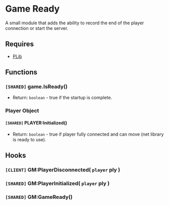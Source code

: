 # Game Ready
A small module that adds the ability to record the end of the player connection or start the server.

## Requires
- [PLib](https://github.com/Pika-Software/gmod_plib)

## Functions
### `[SHARED]` game.IsReady()
- Return: `boolean` - true if the startup is complete.

### Player Object
#### `[SHARED]` PLAYER:Initialized()
- Return: `boolean` - true if player fully connected and can move (net library is ready to use).

## Hooks
### `[CLIENT]` GM:PlayerDisconnected( `player` ply )
### `[SHARED]` GM:PlayerInitialized( `player` ply )
### `[SHARED]` GM:GameReady()
